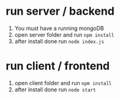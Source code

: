 # run server / backend

1. You must have a running mongoDB
2. open server folder and run `npm install`
3. after install done run `node index.js`

# run client / frontend

1. open client folder and run `npm install`
2. after install done run `node start`
